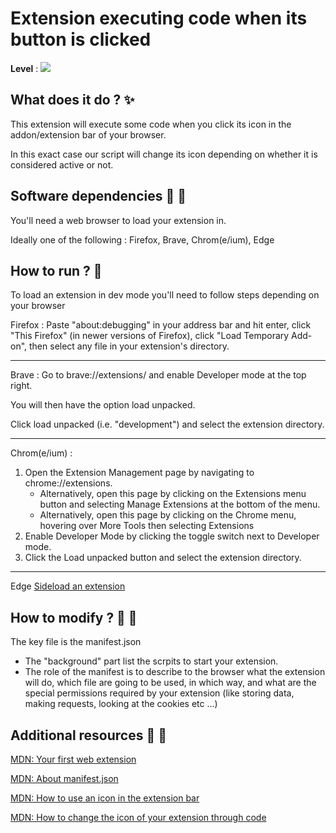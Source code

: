 # Extension executing code when its button is clicked

**Level** : ![](https://img.shields.io/badge/Level-Beginner-brightgreen) 

## What does it do ? ✨
This extension will execute some code when you click its icon in the addon/extension bar of your browser. 

In this exact case our script will change its icon depending on whether it is considered active or not.

## Software dependencies 🌈 📂
You'll need a web browser to load your extension in.

Ideally one of the following : Firefox, Brave, Chrom(e/ium), Edge

## How to run ? 🚀

To load an extension in dev mode you'll need to follow steps depending on your browser

Firefox : Paste "about:debugging" in your address bar and hit enter, click "This Firefox" (in newer versions of Firefox), click "Load Temporary Add-on", then select any file in your extension's directory.
<hr/>

Brave : Go to brave://extensions/ and enable Developer mode at the top right.

You will then have the option load unpacked.

Click load unpacked (i.e. "development") and select the extension directory.
<hr/>

Chrom(e/ium) : 

1. Open the Extension Management page by navigating to chrome://extensions.
    - Alternatively, open this page by clicking on the Extensions menu button and selecting Manage Extensions at the bottom of the menu.
    - Alternatively, open this page by clicking on the Chrome menu, hovering over More Tools then selecting Extensions
2. Enable Developer Mode by clicking the toggle switch next to Developer mode.
3. Click the Load unpacked button and select the extension directory.
<hr/>

Edge  [Sideload an extension](https://docs.microsoft.com/en-us/microsoft-edge/extensions-chromium/getting-started/extension-sideloading)



## How to modify ? 🔩 🔨

The key file is the manifest.json
- The "background" part list the scrpits to start your extension.
- The role of the manifest is to describe to the browser what the extension will do, which file are going to be used, in which way, and what are the special permissions required by your extension (like storing data, making requests, looking at the cookies etc ...)



## Additional resources 📄 📗
[MDN: Your first web extension](https://developer.mozilla.org/en-US/docs/Mozilla/Add-ons/WebExtensions/Your_first_WebExtension)

[MDN: About manifest.json](https://developer.mozilla.org/en-US/docs/Mozilla/Add-ons/WebExtensions/manifest.json)

[MDN: How to use an icon in the extension bar](https://developer.mozilla.org/en-US/docs/Mozilla/Add-ons/WebExtensions/Add_a_button_to_the_toolbar)

[MDN: How to change the icon of your extension through code](https://developer.mozilla.org/en-US/docs/Mozilla/Add-ons/WebExtensions/API/browserAction/setIcon)